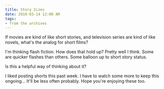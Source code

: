 ```yaml
---
title: Story Sizes
date: 2010-03-14 12:00 AM
tags:
- from the archives
---
```


If movies are kind of like short stories, and television series are kind of like novels, what's the analog for short films?

I'm thinking flash fiction. How does that hold up? Pretty well I think. Some are quicker flashes than others. Some balloon up to short story status.

Is this a helpful way of thinking about it?

I liked posting shorts this past week. I have to watch some more to keep this ongoing... It'll be less often probably. Hope you're enjoying these too.
